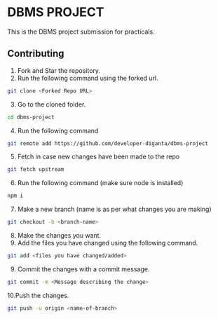 # DBMS PROJECT

This is the DBMS project submission for practicals.

## Contributing

1. Fork and Star the repository.
2. Run the following command using the forked url.
```bash
git clone <Forked Repo URL>
```
3. Go to the cloned folder.
```bash
cd dbms-project
```
4. Run the following command
```bash
git remote add https://github.com/developer-diganta/dbms-project
```
5.  Fetch in case new changes have been made to the repo
```bash
git fetch upstream
```
6. Run the following command (make sure node is installed)
```bash
npm i
```
7. Make a new branch (name is as per what changes you are making)
```bash
git checkout -b <branch-name>
```
8. Make the changes you want.
7. Add the files you have changed using the following command.
```bash
git add <files you have changed/added>
```
9. Commit the changes with a commit message.
```bash
git commit -m <Message describing the change>
```
10.Push the changes.
```bash
git push -u origin <name-of-branch>
```
